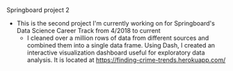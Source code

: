 Springboard project 2

- This is the second project I'm currently working on for Springboard's Data Science Career Track from 4/2018 to current
  - I cleaned over a million rows of data from different sources and combined them into a single data frame. Using Dash, I created an
  interactive visualization dashboard useful for exploratory data analysis. It is located at https://finding-crime-trends.herokuapp.com/
